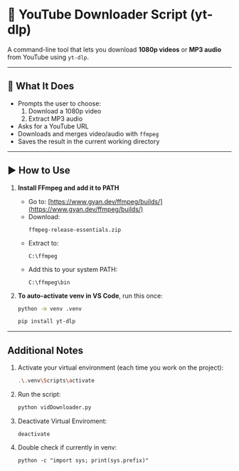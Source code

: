 # 🎵 YouTube Downloader Script (yt-dlp)

A command-line tool that lets you download **1080p videos** or **MP3 audio** from YouTube using `yt-dlp`.

---

## 🎯 What It Does

- Prompts the user to choose:
  1. Download a 1080p video  
  2. Extract MP3 audio
- Asks for a YouTube URL  
- Downloads and merges video/audio with `ffmpeg`  
- Saves the result in the current working directory

---

## ▶️ How to Use

1. **Install FFmpeg and add it to PATH**  
   - Go to: [https://www.gyan.dev/ffmpeg/builds/](https://www.gyan.dev/ffmpeg/builds/)  
   - Download:
     ```
     ffmpeg-release-essentials.zip
     ```
   - Extract to:
     ```
     C:\ffmpeg
     ```
   - Add this to your system PATH:
     ```
     C:\ffmpeg\bin
     ```

2. **To auto-activate venv in VS Code**, run this once:

   ```bash
   python -m venv .venv

   pip install yt-dlp
   ```
---
## Additional Notes

1. Activate your virtual environment (each time you work on the project):

    ```bash
    .\.venv\Scripts\activate
    ```

2. Run the script:

    ```bash
    python vidDownloader.py
    ```

3. Deactivate Virtual Enviroment:

    ```
    deactivate
    ```

4. Double check if currently in venv:

    ```
    python -c "import sys; print(sys.prefix)"
    ```